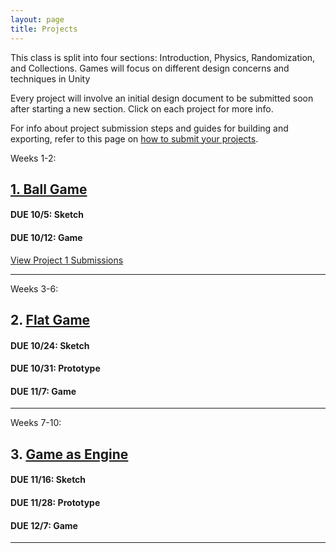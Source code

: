 ```yaml
---
layout: page
title: Projects
---
```


This class is split into four sections: Introduction, Physics, Randomization, and Collections. Games will focus on different design concerns and techniques in Unity

Every project will involve an initial design document to be submitted soon after starting a new section. Click on each project for more info.

For info about project submission steps and guides for building and exporting, refer to this page on [how to submit your projects](how-to-submit-projects.md).

Weeks 1-2:
## [1. Ball Game](project-1.md)

#### **DUE 10/5**: Sketch  
#### **DUE 10/12**: Game

[View Project 1 Submissions](project-submissions.html?p=1)

---

Weeks 3-6:
## 2. [Flat Game](project-2)

#### **DUE 10/24:** Sketch
#### **DUE 10/31:** Prototype
#### **DUE 11/7:** Game

---

Weeks 7-10:
## 3. [Game as Engine](project-3.md)

#### **DUE 11/16:** Sketch
#### **DUE 11/28:** Prototype 
#### **DUE 12/7:** Game

---